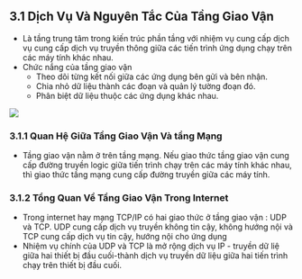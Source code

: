 ## 3.1 Dịch Vụ Và Nguyên Tắc Của Tầng Giao Vận
- Là tầng trung tâm trong kiến trúc phần tầng với nhiệm vụ cung cấp dịch vụ cung cấp dịch vụ truyền thông giữa các tiến trình ứng dụng chạy trên các máy tính khác nhau.
- Chức nắng của tầng giao vận
    + Theo dõi từng kết nối giữa các ứng dụng bên gửi và bên nhận.
    + Chia nhỏ dữ liệu thành các đoạn và quản lý tường đoạn đó.
    + Phân biệt dữ liệu thuộc các ứng dụng khác nhau.
<img src = "../../jmg/vaitro.NPG">

### 3.1.1 Quan Hệ Giữa Tầng Giao Vận Và tầng Mạng
- Tầng giao vận nằm ở trên tầng mạng. Nếu giao thức tầng giao vận cung cấp đường truyền logic giữa tiến trình chạy trên các máy tính khác nhau, thì giao thức tầng mạng cung cấp đường truyền giữa các máy tính.

### 3.1.2 Tổng Quan Về Tầng Giao Vận Trong Internet
- Trong internet hay mạng TCP/IP có hai giao thức ở tầng giao vận : UDP và TCP. UDP cung cấp dịch vụ truyền không tin cậy, không hướng nội và TCP cung cấp dịch vụ tin cậy, hướng nội cho ứng dụng
- Nhiệm vụ chính của UDP và TCP là mở rộng dịch vụ IP - truyền dữ liệ giữa hai thiết bị đầu cuối-thành dịch vụ truyền dữ liệu giữa hai tiến trình chạy trên thiết bị đầu cuối.

